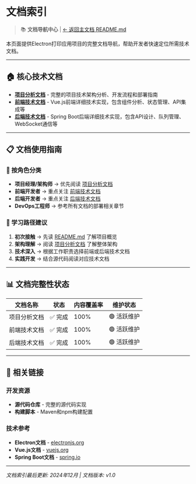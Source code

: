 # 文档索引

> 📚 **文档导航中心** | [← 返回主文档 README.md](../README.md)

本页面提供Electron打印应用项目的完整文档导航，帮助开发者快速定位所需技术文档。

---

## 🏠 核心技术文档

- **[项目分析文档](../项目分析文档.md)** - 完整的项目技术架构分析、开发流程和部署指南
- **[前端技术文档](./前端技术文档.md)** - Vue.js前端详细技术实现，包含组件分析、状态管理、API集成等
- **[后端技术文档](./后端技术文档.md)** - Spring Boot后端详细技术实现，包含API设计、队列管理、WebSocket通信等

---

## 📋 文档使用指南

### 🎯 按角色分类
- **项目经理/架构师** → 优先阅读 [项目分析文档](../项目分析文档.md)
- **前端开发者** → 重点关注 [前端技术文档](./前端技术文档.md)  
- **后端开发者** → 重点关注 [后端技术文档](./后端技术文档.md)
- **DevOps工程师** → 参考所有文档的部署相关章节

### 🔄 学习路径建议
1. **初次接触** → 先读 [README.md](../README.md) 了解项目概览
2. **架构理解** → 阅读 [项目分析文档](../项目分析文档.md) 了解整体架构
3. **技术深入** → 根据工作职责选择前端或后端技术文档
4. **实践开发** → 结合源代码阅读对应技术文档

---

## 📊 文档完整性状态

| 文档名称 | 状态 | 内容覆盖率 | 维护状态 |
|---------|------|------------|----------|
| 项目分析文档 | ✅ 完成 | 100% | 🟢 活跃维护 |
| 前端技术文档 | ✅ 完成 | 100% | 🟢 活跃维护 |
| 后端技术文档 | ✅ 完成 | 100% | 🟢 活跃维护 |

---

## 🔗 相关链接

### 开发资源
- **源代码仓库** - 完整的源代码实现
- **构建脚本** - Maven和npm构建配置

### 技术参考
- **Electron文档** - [electronjs.org](https://electronjs.org)
- **Vue.js文档** - [vuejs.org](https://vuejs.org)  
- **Spring Boot文档** - [spring.io](https://spring.io/projects/spring-boot)

---

*文档索引最后更新: 2024年12月 | 文档版本: v1.0* 